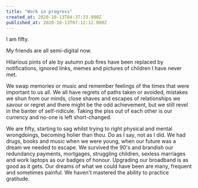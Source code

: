 ```yaml
---
title: "Work in progress"
created_at: 2020-10-13T04:37:33.000Z
published_at: 2020-10-13T07:12:12.000Z
---
```

I am fifty.

My friends are all semi-digital now.

Hilarious pints of ale by autumn pub fires have been replaced by notifications, ignored links, memes and pictures of children I have never met.

We swap memories or music and remember feelings of the times that were important to us all. We all have regrets of paths taken or avoided, mistakes we shun from our minds, close shaves and escapes of relationships we savour or regret and there might be the odd achievement, but we still revel in the banter of self-ridicule. Taking the piss out of each other is our currency and no-one is left short-changed.

We are fifty, starting to sag whilst trying to right physical and mental wrongdoings, becoming holier than thou. Do as I say, not as I did. We had drugs, books and music when we were young, when our future was a dream we needed to escape. We survived the 90's and brandish our redundancy payments, mortgages, struggling children, sexless marriages and work laptops as our badges of honour. Upgrading our broadband is as good as it gets. Our dreams of what we could have been are many, frequent and sometimes painful. We haven't mastered the ability to practice gratitude.
